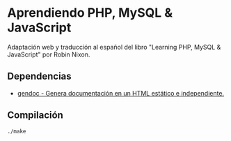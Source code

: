 # Aprendiendo PHP, MySQL & JavaScript

Adaptación web y traducción al español del libro "Learning PHP, MySQL & JavaScript" por Robin Nixon.

## Dependencias

* [gendoc - Genera documentación en un HTML estático e independiente.](https://gitlab.com/bztsrc/gendoc)

## Compilación

```
./make
```
